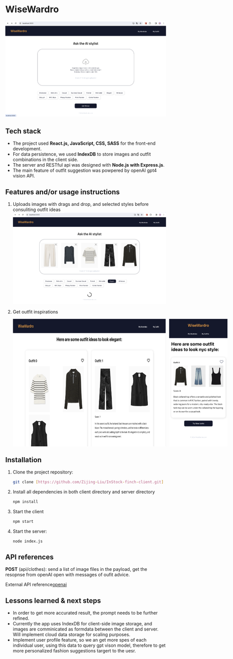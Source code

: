 # WiseWardro

![Homepage](./homepage.png)

## Tech stack

- The project used **React.js, JavaScript, CSS, SASS** for the front-end development.
- For data persistence, we used **IndexDB** to store images and outfit combinations in the client side.
- The server and RESTful api was designed with **Node.js with Express.js**.
- The main feature of outfit suggestion was powpered by openAI gpt4 vision API.

## Features and/or usage instructions

1. Uploads images with drags and drop, and selected styles before consuliting outfit ideas
   ![upload images](./upload_images.png)

2. Get outfit inspirations
   <div style="display: flex; justify-content: space-between">
     <img  src="./recommendations.png" alt="get outfit ideas desktop view" height="400px" style="margin-right: 10px;" />
     <img src="./recommendations_mobile.png" alt="get outfit ideas mobile view" height="400px" />
   </div>

## Installation

1. Clone the project repository:

   ```bash
   git clone [https://github.com/Zijing-Liu/InStock-finch-client.git]
   ```

2. Install all dependencies in both client directory and server directory

   ```bash
   npm install
   ```

3. Start the client

   ```bash
   npm start
   ```

4. Start the server:
   ```bash
   node index.js
   ```

## API references

**POST** (api/clothes): send a list of image files in the payload, get the resopnse from openAI open with messages of oufit advice.

External API reference[openai](https://platform.openai.com/docs/guides/vision)

## Lessons learned & next steps

- In order to get more accurated result, the prompt needs to be further refined.
- Currently the app uses IndexDB for client-side image storage, and images are comminicated as formdata between the client and server. Will implement cloud data storage for scaling purposes.
- Implement user profile feature, so we an get more spes of each individual user, using this data to query gpt vison model, therefore to get more personalized fashion suggestions targert to the uesr.
